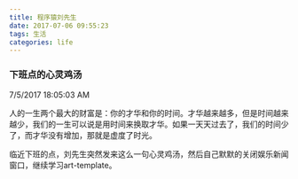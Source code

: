 ```yaml
---
title: 程序猿刘先生
date: 2017-07-06 09:55:23
tags: 生活 
categories: life
---
```


### 下班点的心灵鸡汤

7/5/2017 18:05:03 AM 

人的一生两个最大的财富是：你的才华和你的时间。才华越来越多，但是时间越来越少，我们的一生可以说是用时间来换取才华。如果一天天过去了，我们的时间少了，而才华没有增加，那就是虚度了时光。

<!-- more -->

临近下班的点，刘先生突然发来这么一句心灵鸡汤，然后自己默默的关闭娱乐新闻窗口，继续学习art-template。

